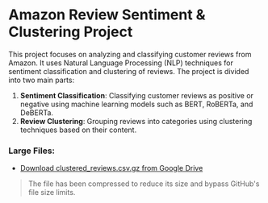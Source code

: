 # Amazon Review Sentiment & Clustering Project

This project focuses on analyzing and classifying customer reviews from Amazon. It uses Natural Language Processing (NLP) techniques for sentiment classification and clustering of reviews. The project is divided into two main parts:

1. **Sentiment Classification**: Classifying customer reviews as positive or negative using machine learning models such as BERT, RoBERTa, and DeBERTa.
2. **Review Clustering**: Grouping reviews into categories using clustering techniques based on their content.

### Large Files:
- [Download clustered_reviews.csv.gz from Google Drive](https://drive.google.com/your-link-here)

> The file has been compressed to reduce its size and bypass GitHub's file size limits.
